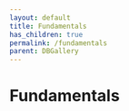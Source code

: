 ```yaml
---
layout: default
title: Fundamentals
has_children: true
permalink: /fundamentals
parent: DBGallery
---
```


# Fundamentals



